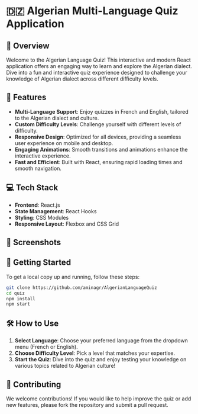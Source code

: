 # 🇩🇿 Algerian Multi-Language Quiz Application



## 🌟 Overview


Welcome to the Algerian Language Quiz! This interactive and modern React application offers an engaging way to learn and explore the Algerian dialect. Dive into a fun and interactive quiz experience designed to challenge your knowledge of Algerian dialect across different difficulty levels.




## 🎯 Features

- **Multi-Language Support**: Enjoy quizzes in French and English, tailored to the Algerian dialect and culture.
- **Custom Difficulty Levels**: Challenge yourself with different levels of difficulty.
- **Responsive Design**: Optimized for all devices, providing a seamless user experience on mobile and desktop.
- **Engaging Animations**: Smooth transitions and animations enhance the interactive experience.
- **Fast and Efficient**: Built with React, ensuring rapid loading times and smooth navigation.

## 💻 Tech Stack

- **Frontend**: React.js
- **State Management**: React Hooks
- **Styling**: CSS Modules
- **Responsive Layout**: Flexbox and CSS Grid

## 📸 Screenshots



## 🚀 Getting Started

To get a local copy up and running, follow these steps:


   ```bash
   git clone https://github.com/aminagr/AlgerianLanguageQuiz
   cd quiz
   npm install
   npm start
```
## 🛠 How to Use

1. **Select Language**: Choose your preferred language from the dropdown menu (French or English).
2. **Choose Difficulty Level**: Pick a level that matches your expertise.
3. **Start the Quiz**: Dive into the quiz and enjoy testing your knowledge on various topics related to Algerian culture!

## 🤝 Contributing

We welcome contributions! If you would like to help improve the quiz or add new features, please fork the repository and submit a pull request.


